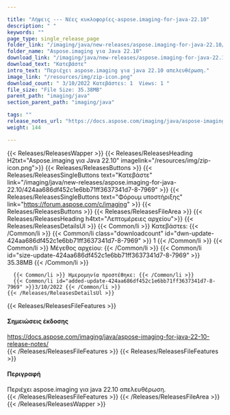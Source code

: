 ```yaml
---

title: "Λήψεις --- Νέες κυκλοφορίες-aspose.imaging-for-java-22.10"
description: " "
keywords: ""
page_type: single_release_page
folder_link: "/imaging/java/new-releases/aspose.imaging-for-java-22.10/"
folder_name: "Aspose.imaging για Java 22.10"
download_link: "/imaging/java/new-releases/aspose.imaging-for-java-22.10/424aa686df452c1e6bb71ff3637341d7-8-7969"
download_text: "Κατεβάστε"
intro_text: "Περιέχει aspose.imaging για java 22.10 απελευθέρωση."
image_link: "/resources/img/zip-icon.png"
download_count: " 3/10/2022 Κατεβάστεs: 1  Views: 1 "
file_size: "File Size: 35.38MB"
parent_path: "imaging/java"
section_parent_path: "imaging/java"

tags: ""
release_notes_url: "https://docs.aspose.com/imaging/java/aspose-imaging-for-java-22-10-release-notes/"
weight: 144

---
```


{{< Releases/ReleasesWapper >}}
  {{< Releases/ReleasesHeading H2txt="Aspose.imaging για Java 22.10" imagelink="/resources/img/zip-icon.png">}}
  {{< Releases/ReleasesButtons >}}
    {{< Releases/ReleasesSingleButtons text="Κατεβάστε" link="/imaging/java/new-releases/aspose.imaging-for-java-22.10/424aa686df452c1e6bb71ff3637341d7-8-7969" >}}
    {{< Releases/ReleasesSingleButtons text="Φόρουμ υποστήριξης" link="https://forum.aspose.com/c/imaging" >}}
  {{< Releases/ReleasesButtons >}}
  {{< Releases/ReleasesFileArea >}}
    {{< Releases/ReleasesHeading h4txt="Λεπτομέρειες αρχείου">}}
    {{< Releases/ReleasesDetailsUl >}}
      {{< Common/li >}} Κατεβάστεs: {{< /Common/li >}}
      {{< Common/li class="downloadcount" id="dwn-update-424aa686df452c1e6bb71ff3637341d7-8-7969" >}} 1 {{< /Common/li >}}
      {{< Common/li >}} Μέγεθος αρχείου: {{< /Common/li >}}
      {{< Common/li id="size-update-424aa686df452c1e6bb71ff3637341d7-8-7969" >}} 35.38MB {{< /Common/li >}}

      {{< Common/li >}} Ημερομηνία προστέθηκε: {{< /Common/li >}}
      {{< Common/li id="added-update-424aa686df452c1e6bb71ff3637341d7-8-7969" >}}3/10/2022 {{< /Common/li >}}
    {{< /Releases/ReleasesDetailsUl >}}

  {{< Releases/ReleasesFileFeatures >}}
      <h4>Σημειώσεις έκδοσης</h4><div><a href='https://docs.aspose.com/imaging/java/aspose-imaging-for-java-22-10-release-notes/'>https://docs.aspose.com/imaging/java/aspose-imaging-for-java-22-10-release-notes/</a></div>
  {{< /Releases/ReleasesFileFeatures >}}
  {{< Releases/ReleasesFileFeatures >}}
      <h4>Περιγραφή</h4><div class="HTMLDescription">Περιέχει aspose.imaging για java 22.10 απελευθέρωση.</div>
  {{< /Releases/ReleasesFileFeatures >}}
 {{< /Releases/ReleasesFileArea >}}
{{< /Releases/ReleasesWapper >}}


